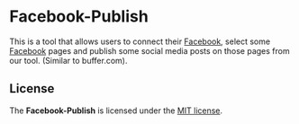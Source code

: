 # Facebook-Publish

This is a tool that allows users to connect their [Facebook](https://www.facebook.com/), select some [Facebook](https://www.facebook.com/) pages and publish some social media posts on those pages from our tool. (Similar to buffer.com).

## License

The **Facebook-Publish** is licensed under the [MIT license](https://opensource.org/licenses/MIT).
